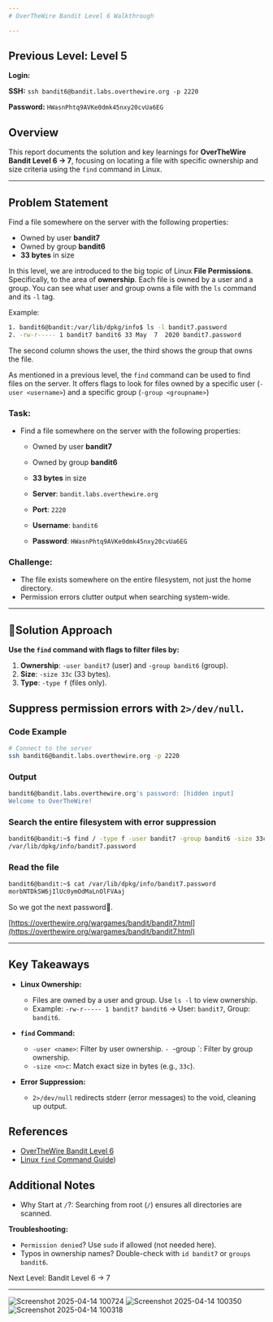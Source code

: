 ```yaml
---
# OverTheWire Bandit Level 6 Walkthrough

---
```

## **Previous Level:** Level 5

**Login:**

**SSH:** `ssh bandit6@bandit.labs.overthewire.org -p 2220`

**Password:** `HWasnPhtq9AVKe0dmk45nxy20cvUa6EG`


## **Overview**  
This report documents the solution and key learnings for **OverTheWire Bandit Level 6 → 7**, focusing on locating a file with specific ownership and size criteria using the `find` command in Linux.

---

## **Problem Statement**
Find a file somewhere on the server with the following properties:
  - Owned by user **bandit7**
  - Owned by group **bandit6**
  - **33 bytes** in size

In this level, we are introduced to the big topic of Linux **File Permissions**. Specifically, to the area of **ownership**. Each file is owned by a user and a group. You can see what user and group owns a file with the `ls` command and its `-l` tag.

Example:
```bash
1. bandit6@bandit:/var/lib/dpkg/info$ ls -l bandit7.password 
2. -rw-r----- 1 bandit7 bandit6 33 May  7  2020 bandit7.password
```
The second column shows the user, the third shows the group that owns the file.

As mentioned in a previous level, the `find` command can be used to find files on the server. It offers flags to look for files owned by a specific user (`-user <username>`) and a specific group (`-group <groupname>`)

### **Task**:
- Find a file somewhere on the server with the following properties:
  - Owned by user **bandit7**
  - Owned by group **bandit6**
  - **33 bytes** in size

  - **Server**: `bandit.labs.overthewire.org`  
  - **Port**: `2220`  
  - **Username**: `bandit6`  
  - **Password**: `HWasnPhtq9AVKe0dmk45nxy20cvUa6EG`


### **Challenge**:  
- The file exists somewhere on the entire filesystem, not just the home directory.  
- Permission errors clutter output when searching system-wide.


---

## 🚀**Solution Approach**
**Use the `find` command with flags to filter files by:**
1. **Ownership**: `-user bandit7` (user) and `-group bandit6` (group).  
2. **Size**: `-size 33c` (33 bytes).  
3. **Type**: `-type f` (files only).  

Suppress permission errors with `2>/dev/null`.
---


### **Code Example**  
```bash
# Connect to the server
ssh bandit6@bandit.labs.overthewire.org -p 2220
```

### **Output**
```bash
bandit6@bandit.labs.overthewire.org's password: [hidden input]
Welcome to OverTheWire!
```

### Search the entire filesystem with error suppression
```bash
bandit6@bandit:~$ find / -type f -user bandit7 -group bandit6 -size 33c 2>/dev/null
/var/lib/dpkg/info/bandit7.password
```

### Read the file
```bash
bandit6@bandit:~$ cat /var/lib/dpkg/info/bandit7.password
morbNTDkSW6jIlUc0ymOdMaLnOlFVAaj
```


So we got the next password🎉.

[https://overthewire.org/wargames/bandit/bandit7.html](https://overthewire.org/wargames/bandit/bandit7.html)

---

## Key Takeaways

- **Linux Ownership:**
  - Files are owned by a user and group. Use `ls -l` to view ownership.
  - Example: `-rw-r----- 1 bandit7 bandit6` → User: `bandit7`, Group: `bandit6`.

- **`find` Command:**
  - `-user <name>`: Filter by user ownership.
`- `-group <name>`: Filter by group ownership.
  - `-size <n>c`: Match exact size in bytes (e.g., `33c`).

- **Error Suppression:**
  - `2>/dev/null` redirects stderr (error messages) to the void, cleaning up output.

## References
- [OverTheWire Bandit Level 6](https://overthewire.org/wargames/bandit/bandit6.html)
- [Linux `find` Command Guide](https://man7.org/linux/man-pages/man1/find.1.html))

 ## Additional Notes
 - Why Start at `/`?: Searching from root (`/`) ensures all directories are scanned.

**Troubleshooting:**
- `Permission denied`? Use `sudo` if allowed (not needed here).
- Typos in ownership names? Double-check with `id bandit7` or `groups bandit6`.

Next Level: Bandit Level 6 → 7

---


![Screenshot 2025-04-14 100724](https://github.com/user-attachments/assets/e64bc338-fff7-4d18-9fcb-00d7fa8edc03)
![Screenshot 2025-04-14 100350](https://github.com/user-attachments/assets/afb28d3f-49b0-422a-ba81-49b5d5c39ef0)
![Screenshot 2025-04-14 100318](https://github.com/user-attachments/assets/fba98930-a7da-480c-b6a0-03b57006a347)

